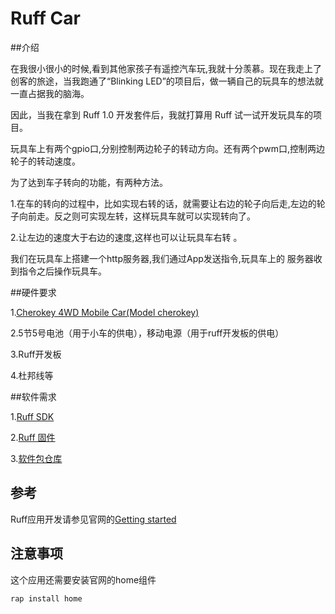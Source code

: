 # Ruff Car

##介绍

在我很小很小的时候,看到其他家孩子有遥控汽车玩,我就十分羡慕。现在我走上了创客的旅途，当我跑通了“Blinking LED”的项目后，做一辆自己的玩具车的想法就一直占据我的脑海。

因此，当我在拿到 Ruff 1.0 开发套件后，我就打算用 Ruff 试一试开发玩具车的项目。

玩具车上有两个gpio口,分别控制两边轮子的转动方向。还有两个pwm口,控制两边轮子的转动速度。

为了达到车子转向的功能，有两种方法。

1.在车的转向的过程中，比如实现右转的话，就需要让右边的轮子向后走,左边的轮子向前走。反之则可实现左转，这样玩具车就可以实现转向了。

2.让左边的速度大于右边的速度,这样也可以让玩具车右转 。

我们在玩具车上搭建一个http服务器,我们通过App发送指令,玩具车上的 服务器收到指令之后操作玩具车。

##硬件要求

1.[Cherokey 4WD Mobile Car(Model cherokey)](https://rap.ruff.io/raps/cherokey)

2.5节5号电池（用于小车的供电），移动电源（用于ruff开发板的供电）

3.Ruff开发板

4.杜邦线等

##软件需求

1.[Ruff SDK](https://ruff.io/zh-cn/docs/download.html)

2.[Ruff 固件](https://ruff.io/zh-cn/docs/download.html)

3.[软件包仓库](https://rap.ruff.io/)

## 参考

Ruff应用开发请参见官网的[Getting started](https://ruff.io/zh-cn/docs/getting-started.html)

## 注意事项

这个应用还需要安装官网的home组件

    rap install home